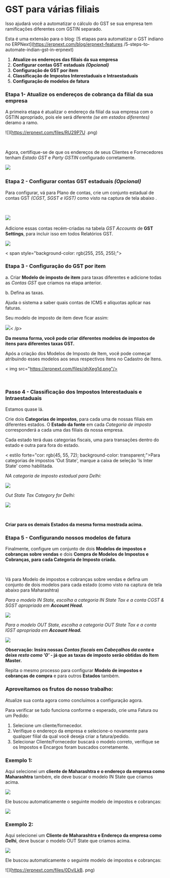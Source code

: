 # GST para várias filiais


Isso ajudará você a automatizar o cálculo do GST se sua empresa tem ramificações diferentes com GSTIN separado. 

  


Esta é uma extensão para o blog: [5 etapas para automatizar o GST indiano no ERPNext](https://erpnext.com/blog/erpnext-features /5-steps-to-automate-indian-gst-in-erpnext)

  


1. **Atualize os endereços das filiais da sua empresa**
2. **Configurar contas GST estaduais** ***(Opcional)***
3. **Configuração de GST por item**
4. **Classificação de Impostos Interestaduais e Intraestaduais**
5. **Configuração de modelos de fatura**

  


### Etapa 1- Atualize os endereços de cobrança da filial da sua empresa

  


A primeira etapa é atualizar o endereço da filial da sua empresa com o GSTIN apropriado, pois ele será diferente *(se em estados diferentes)* deramo a ramo. 

  


![](https://erpnext.com/files/RU29P7U .png)

﻿

Agora, certifique-se de que os endereços de seus Clientes e Fornecedores tenham *Estado GST* e *Party GSTIN* configurado corretamente.

  


﻿![](https://erpnext.com/files/LdjEDNd.png)

### 

### ﻿Etapa 2 - Configurar contas GST estaduais ***(Opcional)***

  


Para configurar, vá para Plano de contas, crie um conjunto estadual de contas GST *(CGST, SGST e IGST)* como visto na captura de tela abaixo .

﻿

﻿![](https://erpnext.com/files/BVg9U1f.png)

  
 

  


Adicione essas contas recém-criadas na tabela *GST Accounts*  de **GST Settings**, para incluir isso em todos Relatórios GST.

  


![](https://erpnext.com/files/JBtVopQ.png)

< span style="background-color: rgb(255, 255, 255);"> 

### Etapa 3 - Configuração do GST por item

  


a. Criar **Modelo de imposto de item** para taxas diferentes e adicione todas as *Contas GST* que criamos na etapa anterior.

b. Defina as taxas.

Ajuda o sistema a saber quais contas de ICMS e alíquotas aplicar nas faturas.

  


Seu modelo de imposto de item deve ficar assim: 

![](https://erpnext.com/files/MuMGvEa.png)< /p>  


**Da mesma forma, você pode criar diferentes modelos de impostos de itens para diferentes taxas GST.** 

  
 

Após a criação dos Modelos de Imposto de Item, você pode começar atribuindo esses modelos aos seus respectivos Itens no Cadastro de Itens.

  


< img src="https://erpnext.com/files/qhXeg1d.png"/>

 

### Passo 4 - Classificação dos Impostos Interestaduais e Intraestaduais

  


Estamos quase lá.

Crie dois **Categorias de impostos**, para cada uma de nossas filiais em diferentes estados. O **Estado da fonte** em cada *Categoria de imposto* corresponderá a cada uma das filiais da nossa empresa.

Cada estado terá duas categorias fiscais, uma para transações dentro do estado e outra para fora do estado. 

  


< estilo forte="cor: rgb(45, 55, 72); background-color: transparent;">Para categorias de impostos 'Out State', marque a caixa de seleção 'Is Inter State' como habilitada. 

  


*NA categoria de imposto estadual para Delhi:* 

![](https://erpnext.com/files/qJiylOa.png)

  


*﻿Out State Tax Category for Delhi:* 

![](https://erpnext.com/files/vL7KwMs.png)

 

**Criar para os demais Estados da mesma forma mostrada acima.**

  


### Etapa 5 - Configurando nossos modelos de fatura

  


Finalmente, configure um conjunto de dois **Modelos de impostos e cobranças sobre vendas** e dois **Compra de Modelos de Impostos e Cobranças, para cada Categoria de Imposto criada.** 

**﻿**

Vá para Modelo de impostos e cobranças sobre vendas e defina um conjunto de dois modelos para cada estado (como visto na captura de tela abaixo para Maharashtra)

  


*Para o modelo IN State, escolha a categoria IN State Tax e a conta CGST & SGST apropriada em* ***Account Head.*** 

  


![](https://erpnext.com/files/Jv8R3fX.png)

  


*Para o modelo OUT State, escolha a categoria OUT State Tax e a conta IGST apropriada em* ***Account Head.*** 

![](https://erpnext.com/files/lwQVAOr.png)

  


**Observação: Insira nossas *Contas fiscais* em *Cabeçalhos da conta* e deixe *resto como '0'* - já que as taxas de imposto serão obtidas do Item Master.**

  


Repita o mesmo processo para configurar **Modelo de impostos e cobranças de compra** e para outros **Estados** também. 

  


### Aproveitamos os frutos do nosso trabalho:

  


Atualize sua conta agora como concluímos a configuração agora.

  


Para verificar se tudo funciona conforme o esperado, crie uma Fatura ou um Pedido:

1. Selecione um cliente/fornecedor.
2. Verifique o endereço da empresa e selecione-o novamente para qualquer filial da qual você deseja criar a fatura/pedido.
3. Selecionar Cliente/Fornecedor buscará o modelo correto, verifique se os Impostos e Encargos foram buscados corretamente.

  


### Exemplo 1:

Aqui selecionei um **cliente de Maharashtra e o endereço da empresa como Maharashtra** também, ele deve buscar o modelo IN State que criamos acima.

  


![](https://erpnext.com/files/KOv2bSi.png)

  


Ele buscou automaticamente o seguinte modelo de impostos e cobranças:

![](https://erpnext.com/files/Kz3m5ux.png)

  


### Exemplo 2:

Aqui selecionei um **Cliente de Maharashtra e Endereço da empresa como Delhi**, deve buscar o modelo OUT State que criamos acima.

  


![](https://erpnext.com/files/edIsIvn.png)

  


Ele buscou automaticamente o seguinte modelo de impostos e cobranças:

![](https://erpnext.com/files/0DvILkB. png)



